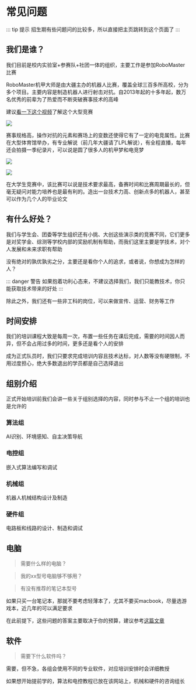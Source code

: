 # 常见问题
::: tip 提示
招生期有些问题问的比较多，所以直接把主页跳转到这个页面了
:::

<!--## 比赛周期和精力投入
> 需要多久备赛？

与电赛和各类PPT比赛（挑战杯、互联网+等）不同，RM的比赛周期极长，基本没有空窗期，即整年都在备赛。一般队员竞赛生涯是两年半到三年，即大一开学到大三下的三四月（联盟赛）或者五六月（对抗赛）

比赛期间的精力投入较大，尤其是在赛前半个月到一个月时间

::: tip 说明
有些人极度热爱该比赛，甚至有 **“十年老兵”** 的存在
:::-->
## 我们是谁？
我们目前是校内实验室+参赛队+社团一体的组织，主要工作是参加RoboMaster比赛

RoboMaster机甲大师是由大疆主办的机器人比赛，覆盖全球三百多所高校，分为多个项目。主要内容是制造机器人进行射击对抗。自2013年起的十多年起，数万名优秀的前辈为了热爱而不断突破赛事技术的高峰

建议[看一下这个视频](https://www.bilibili.com/video/BV14g4y1z7QC)了解这个大型竞赛

![](/35f1f8945d1b6cb5eb23b6b77f492939de9a1fa4.jpg)

赛事规格高，操作对抗的元素和赛场上的变数还使得它有了一定的电竞属性。比赛在大型体育馆举办，有专业解说（前几年大疆请了LPL解说），有全程直播，每年还会拍摄一季纪录片，可以说是圆了很多人的机甲梦和电竞梦

![](/3bbd15f5c74b21669740129961548076.jpeg)

![](/a5a14302f718a1669738611898335590.jpeg)

在大学生竞赛中，该比赛可以说是技术要求最高，备赛时间和比赛周期最长的，但毫无疑问对能力培养也是最有利的。造出一台技术力高、创新点多的机器人，甚至可以作为几个人的毕业论文

## 有什么好处？
我们与学生会、团委等学生组织还有小挑、大创这些演示类的竞赛不同，它们更多是对奖学金、综测等学校内部的奖励机制有帮助，而我们这里主要是学技术，对个人发展和未来求职有帮助

没有绝对的孰优孰劣之分，主要还是看你个人的追求，或者说，你想成为怎样的人？

::: danger 警告
如果抱着功利心态来，不建议选择我们，我们只能教技术，你只能获取技术带来的好处
:::

除此之外，我们还有一些非工科的岗位，可以来做宣传、运营、财务等工作

## 时间安排
我们的培训课程大致是每周一次，布置一些任务在课后完成，需要的时间因人而异，但不会占用过多的时间，更多还是看个人的安排

成为正式队员时，我们只要求完成培训内容且技术达标，对人数等没有硬限制，不用过度担心，绝大多数退出的学员都是自己选择退出

## 组别介绍
正式开始培训前我们会讲一些关于组别选择的内容，同时参与不止一个组的培训也是允许的
### 算法组
AI识别、环境感知、自主决策导航
### 电控组
嵌入式算法编写和调试
### 机械组
 机器人机械结构设计及制造
### 硬件组
 电路板和线路的设计、制造和调试

## 电脑
> 需要什么样的电脑？

> 我的xx型号电脑够不够用？

> 有没有推荐的笔记本型号

如果只买一台笔记本，那就不要考虑轻薄本了，尤其不要买macbook，尽量选游戏本，近几年的可以满足要求

在此前提下，这些问题的答案主要取决于你的预算，建议参考[这篇文章](https://mp.weixin.qq.com/s/O-id6nwjOZuS696ki63VUw)
<!--
如果只买一台笔记本，那就不要考虑轻薄本了，尤其不要买macbook，近几年的主流配置的全能本和游戏本基本可以满足要求

个人认为，高性能台式机+便携长续航笔记本是比较舒服的搭配

算法组（尤其是训练模型时）会要求你的电脑有nvidia的显卡，但如果没有也可以用实验室的资源

> 有没有推荐的笔记本型号

这个问题的答案极大地取决于你的预算

建议打开微信，搜索公众号“笔吧评测室”，点自主选机-选购指南，根据预算区间选择最适合你的电脑

~~广告费结一下~~
-->

## 软件
> 需要下什么软件吗？

需要，但不急，各组会使用不同的专业软件，对应培训安排时会详细教授

如果想开始提前学的，算法和电控教程已放在该网站上，机械和硬件的咨询组长